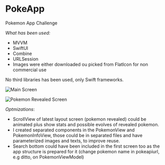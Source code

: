 # PokeApp
Pokemon App Challenge

*What has been used:*

- MVVM
- SwiftUI
- Combine
- URLSession
- Images were either downloaded ou picked from FlatIcon for non commercial use

No third libraries has been used, only Swift frameworks.

![Main Screen](https://i.imgur.com/DM0ZoKN.png?raw=true)

![Pokemon Revealed Screen](https://i.imgur.com/MtrDYJu.png?raw=true)

*Optmizations*:

- ScrollView of latest layout screen (pokemon revealed) could be animated plus show stats and possible evolves of revealed pokemon.
- I created separated components in the PokemonView and PokemonInfoView, those could be in separated files and have parameterized images and texts, to improve reuse.
- Search bottom could have been included in the first screen too as the app structure is prepared for it (change pokemon name in pokeapiurl, e.g ditto, on PokemonViewModel)  
